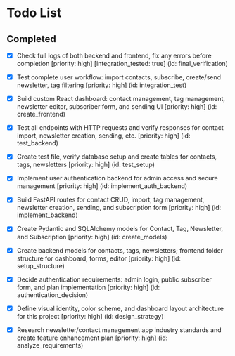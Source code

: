 # Todo List

## Completed

- [x] Check full logs of both backend and frontend, fix any errors before completion [priority: high] [integration_tested: true] (id: final_verification)
- [x] Test complete user workflow: import contacts, subscribe, create/send newsletter, tag filtering [priority: high] (id: integration_test)
- [x] Build custom React dashboard: contact management, tag management, newsletter editor, subscriber form, and sending UI [priority: high] (id: create_frontend)
- [x] Test all endpoints with HTTP requests and verify responses for contact import, newsletter creation, sending, etc. [priority: high] (id: test_backend)
- [x] Create test file, verify database setup and create tables for contacts, tags, newsletters [priority: high] (id: test_setup)
- [x] Implement user authentication backend for admin access and secure management [priority: high] (id: implement_auth_backend)
- [x] Build FastAPI routes for contact CRUD, import, tag management, newsletter creation, sending, and subscription form [priority: high] (id: implement_backend)
- [x] Create Pydantic and SQLAlchemy models for Contact, Tag, Newsletter, and Subscription [priority: high] (id: create_models)
- [x] Create backend models for contacts, tags, newsletters; frontend folder structure for dashboard, forms, editor [priority: high] (id: setup_structure)
- [x] Decide authentication requirements: admin login, public subscriber form, and plan implementation [priority: high] (id: authentication_decision)
- [x] Define visual identity, color scheme, and dashboard layout architecture for this project [priority: high] (id: design_strategy)
- [x] Research newsletter/contact management app industry standards and create feature enhancement plan [priority: high] (id: analyze_requirements)

